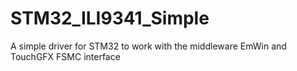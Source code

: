 # STM32_ILI9341_Simple
A simple driver for STM32 to work with the middleware EmWin and TouchGFX FSMC interface
